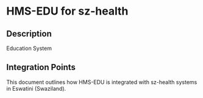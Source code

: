 # HMS-EDU for sz-health

## Description

Education System

## Integration Points

This document outlines how HMS-EDU is integrated with sz-health systems in Eswatini (Swaziland).
